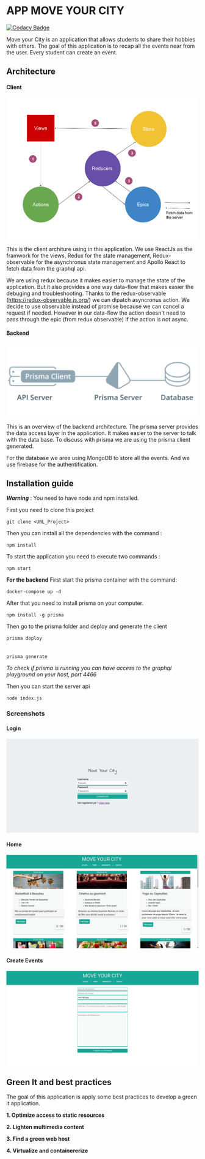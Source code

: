 # APP MOVE YOUR CITY
[![Codacy Badge](https://api.codacy.com/project/badge/Grade/1c9b936555604ce69c1e6fa2075015cf)](https://www.codacy.com?utm_source=github.com&amp;utm_medium=referral&amp;utm_content=Matth10/MyCity&amp;utm_campaign=Badge_Grade)

Move your City is an application that allows students to share their hobbies with others. The goal of this application is to recap all the events near from the user. Every student can create an event.

## Architecture

#### Client
![client](https://github.com/Matth10/MyCity/blob/client_refact/img/client_architecture.png)

This is the client architure using in this application. We use ReactJs as the framwork for the views, Redux for the state management, Redux-observable for the asynchronus state management and Apollo React to fetch data from the graphql api.

We are using redux because it makes easier to manage the state of the application. But it also provides a one way data-flow that makes easier the debuging and troubleshooting. Thanks to the redux-observable (https://redux-observable.js.org/) we can dipatch asyncronus action. We decide to use observable instead of promise because we can cancel a request if needed. However in our data-flow the action doesn't need to pass through the epic (from redux observable) if the action is not async.

#### Backend
![backend](https://github.com/Matth10/MyCity/blob/client_refact/img/backend.png)

This is an overview of the backend architecture. The prisma server provides the data access layer in the application. It makes easier to the server to talk with the data base. To discuss with prisma we are using the prisma client generated. 

For the database we aree using MongoDB to store all the events. And we use firebase for the authentification.


## Installation guide

**_Warning_** : You need to have node and npm installed.

First you need to clone this project

```
git clone <URL_Project>
```

Then you can install all the dependencies with the command :

```
npm install
```

To start the application you need to execute two commands :

```
npm start
```

**For the backend**
First start the prisma container with the command:

```
docker-compose up -d
```

After that you need to install prisma on your computer.
```
npm install -g prisma
```
Then go to the prisma folder and deploy and generate the client
```
prisma deploy


prisma generate
```
*To check if prisma is running you can have access to the graphql playground on your host, port 4466*

Then you can start the server api

```
node index.js
```

### Screenshots

#### Login

![login](https://github.com/Matth10/MyCity/blob/master/img/login.png)

#### Home

![home](https://github.com/Matth10/MyCity/blob/master/img/home.png)

#### Create Events

![create](https://github.com/Matth10/MyCity/blob/master/img/create.png)

## Green It and best practices

The goal of this application is apply some best practices to develop a green it application.

**1. Optimize access to static resources**

**2. Lighten multimedia content**

**3. Find a green web host**

**4. Virtualize and containererize**


